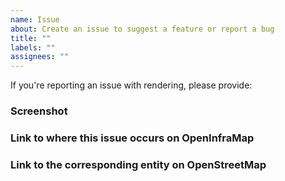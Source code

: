 ```yaml
---
name: Issue
about: Create an issue to suggest a feature or report a bug
title: ""
labels: ""
assignees: ""
---
```

If you're reporting an issue with rendering, please provide:

### Screenshot
### Link to where this issue occurs on OpenInfraMap
### Link to the corresponding entity on OpenStreetMap
